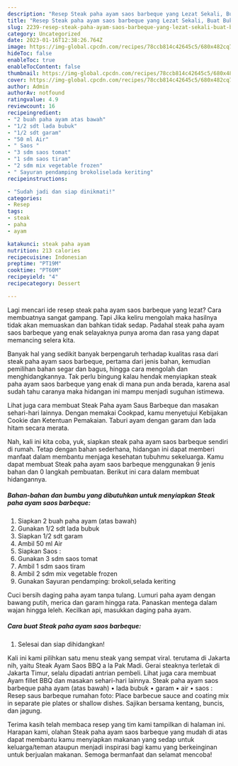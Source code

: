 ```yaml
---
description: "Resep Steak paha ayam saos barbeque yang Lezat Sekali, Buat Buka Puasa Lezat"
title: "Resep Steak paha ayam saos barbeque yang Lezat Sekali, Buat Buka Puasa Lezat"
slug: 2239-resep-steak-paha-ayam-saos-barbeque-yang-lezat-sekali-buat-buka-puasa-lezat
category: Uncategorized
date: 2023-01-16T12:38:26.764Z
image: https://img-global.cpcdn.com/recipes/78ccb814c42645c5/680x482cq70/steak-paha-ayam-saos-barbeque-foto-resep-utama.jpg
hideToc: false
enableToc: true
enableTocContent: false
thumbnail: https://img-global.cpcdn.com/recipes/78ccb814c42645c5/680x482cq70/steak-paha-ayam-saos-barbeque-foto-resep-utama.jpg
cover: https://img-global.cpcdn.com/recipes/78ccb814c42645c5/680x482cq70/steak-paha-ayam-saos-barbeque-foto-resep-utama.jpg
author: Admin
authorAv: notfound
ratingvalue: 4.9
reviewcount: 16
recipeingredient:
- "2 buah paha ayam atas bawah"
- "1/2 sdt lada bubuk"
- "1/2 sdt garam"
- "50 ml Air"
- " Saos "
- "3 sdm saos tomat"
- "1 sdm saos tiram"
- "2 sdm mix vegetable frozen"
- " Sayuran pendamping brokoliselada keriting"
recipeinstructions:

- "Sudah jadi dan siap dinikmati!"
categories:
- Resep
tags:
- steak
- paha
- ayam

katakunci: steak paha ayam 
nutrition: 213 calories
recipecuisine: Indonesian
preptime: "PT19M"
cooktime: "PT60M"
recipeyield: "4"
recipecategory: Dessert

---
```



Lagi mencari ide resep steak paha ayam saos barbeque yang lezat? Cara membuatnya sangat gampang. Tapi Jika keliru mengolah maka hasilnya tidak akan memuaskan dan bahkan tidak sedap. Padahal steak paha ayam saos barbeque yang enak selayaknya punya aroma dan rasa yang dapat memancing selera kita.


Banyak hal yang sedikit banyak berpengaruh terhadap kualitas rasa dari steak paha ayam saos barbeque, pertama dari jenis bahan, kemudian pemilihan bahan segar dan bagus, hingga cara mengolah dan menghidangkannya. Tak perlu bingung kalau hendak menyiapkan steak paha ayam saos barbeque yang enak di mana pun anda berada, karena asal sudah tahu caranya maka hidangan ini mampu menjadi suguhan istimewa.

Lihat juga cara membuat Steak Paha ayam Saus Barbeque dan masakan sehari-hari lainnya. Dengan memakai Cookpad, kamu menyetujui Kebijakan Cookie dan Ketentuan Pemakaian. Taburi ayam dengan garam dan lada hitam secara merata.


Nah, kali ini kita coba, yuk, siapkan steak paha ayam saos barbeque sendiri di rumah. Tetap dengan bahan sederhana, hidangan ini dapat memberi manfaat dalam membantu menjaga kesehatan tubuhmu sekeluarga. Kamu dapat membuat Steak paha ayam saos barbeque menggunakan 9 jenis bahan dan 0 langkah pembuatan. Berikut ini cara dalam membuat hidangannya.

<!--inarticleads1-->

##### Bahan-bahan dan bumbu yang dibutuhkan untuk menyiapkan Steak paha ayam saos barbeque:

1. Siapkan 2 buah paha ayam (atas bawah)
1. Gunakan 1/2 sdt lada bubuk
1. Siapkan 1/2 sdt garam
1. Ambil 50 ml Air
1. Siapkan  Saos :
1. Gunakan 3 sdm saos tomat
1. Ambil 1 sdm saos tiram
1. Ambil 2 sdm mix vegetable frozen
1. Gunakan  Sayuran pendamping: brokoli,selada keriting


Cuci bersih daging paha ayam tanpa tulang. Lumuri paha ayam dengan bawang putih, merica dan garam hingga rata. Panaskan mentega dalam wajan hingga leleh. Kecilkan api, masukkan daging paha ayam. 

<!--inarticleads2-->

##### Cara buat Steak paha ayam saos barbeque:


1. Selesai dan siap dihidangkan!

Kali ini kami pilihkan satu menu steak yang sempat viral. terutama di Jakarta nih, yaitu Steak Ayam Saos BBQ a la Pak Madi. Gerai steaknya terletak di Jakarta Timur, selalu dipadati antrian pembeli. Lihat juga cara membuat Ayam fillet BBQ dan masakan sehari-hari lainnya. Steak paha ayam saos barbeque paha ayam (atas bawah) • lada bubuk • garam • air • saos : Resep saus barbeque rumahan foto: Place barbecue sauce and coating mix in separate pie plates or shallow dishes. Sajikan bersama kentang, buncis, dan jagung. 

Terima kasih telah membaca resep yang tim kami tampilkan di halaman ini. Harapan kami, olahan Steak paha ayam saos barbeque yang mudah di atas dapat membantu kamu menyiapkan makanan yang sedap untuk keluarga/teman ataupun menjadi inspirasi bagi kamu yang berkeinginan untuk berjualan makanan. Semoga bermanfaat dan selamat mencoba!
